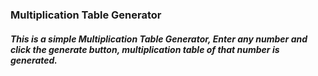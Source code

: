 ### Multiplication Table Generator

##### This is a simple Multiplication Table Generator, Enter any number and click the generate button, multiplication table of that number is generated.
